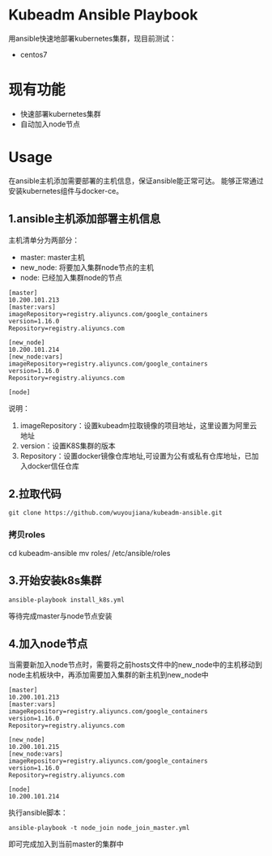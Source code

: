 # Kubeadm Ansible Playbook
用ansible快速地部署kubernetes集群，现目前测试：
- centos7

# 现有功能
- 快速部署kubernetes集群
- 自动加入node节点
# Usage
在ansible主机添加需要部署的主机信息，保证ansible能正常可达。
能够正常通过安装kubernetes组件与docker-ce。
## 1.ansible主机添加部署主机信息
主机清单分为两部分：
- master: master主机
- new_node: 将要加入集群node节点的主机
- node: 已经加入集群node的节点
```
[master]
10.200.101.213 
[master:vars]
imageRepository=registry.aliyuncs.com/google_containers
version=1.16.0
Repository=registry.aliyuncs.com

[new_node]
10.200.101.214 
[new_node:vars]
imageRepository=registry.aliyuncs.com/google_containers
version=1.16.0
Repository=registry.aliyuncs.com

[node]
```
说明：
1. imageRepository：设置kubeadm拉取镜像的项目地址，这里设置为阿里云地址
2. version：设置K8S集群的版本
3. Repository：设置docker镜像仓库地址,可设置为公有或私有仓库地址，已加入docker信任仓库


## 2.拉取代码

```
git clone https://github.com/wuyoujiana/kubeadm-ansible.git
```

### 拷贝roles
cd kubeadm-ansible
mv roles/ /etc/ansible/roles

## 3.开始安装k8s集群

```
ansible-playbook install_k8s.yml
```
等待完成master与node节点安装

## 4.加入node节点
当需要新加入node节点时，需要将之前hosts文件中的new_node中的主机移动到node主机板块中，再添加需要加入集群的新主机到new_node中
```
[master]
10.200.101.213 
[master:vars]
imageRepository=registry.aliyuncs.com/google_containers
version=1.16.0
Repository=registry.aliyuncs.com

[new_node]
10.200.101.215
[new_node:vars]
imageRepository=registry.aliyuncs.com/google_containers
version=1.16.0
Repository=registry.aliyuncs.com

[node]
10.200.101.214 
```
执行ansible脚本：

```
ansible-playbook -t node_join node_join_master.yml
```
即可完成加入到当前master的集群中